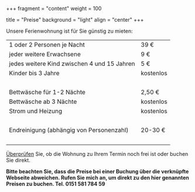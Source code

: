 +++
fragment = "content"
weight = 100

title = "Preise"
background = "light"
align = "center"
+++

Unsere Ferienwohnung ist für Sie günstig zu mieten:

|||
|---|---|
| 1 oder 2 Personen je Nacht      | 39 € | 
| jeder weitere Erwachsene      | 9 € |
| jedes weitere Kind zwischen 4 und 15 Jahren      | 5 € |
| Kinder bis 3 Jahre      | kostenlos |
|&nbsp;  |  |
| Bettwäsche für 1-2 Nächte      | 2,50 € |
| Bettwäsche ab 3 Nächte      | kostenlos |
| Strom und Heizung | kostenlos |
| &nbsp; |  |
| Endreinigung (abhängig von Personenzahl)      | 20-30 € |
| &nbsp; |  |

[Überprüfen](https://almer-ferienwohnung.twebsite.info/) Sie, ob die Wohnung zu Ihrem Termin noch frei ist oder buchen Sie direkt.

__Bitte beachten Sie, dass die Preise bei einer Buchung über die verknüpfte Webseite abweichen. Rufen Sie mich an, um direkt zu den hier genannten Preisen zu buchen. Tel. 0151 581 784 59__